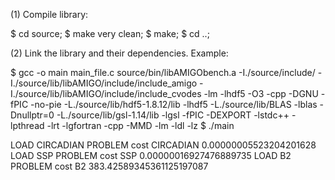 (1) Compile library:

$ cd source;
$ make very clean;
$ make;
$ cd ..;

(2) Link the library and their dependencies. Example:

$ gcc -o main main_file.c source/bin/libAMIGObench.a -I./source/include/ -I./source/lib/libAMIGO/include/include_amigo -I./source/lib/libAMIGO/include/include_cvodes -lm -lhdf5 -O3 -cpp -DGNU -fPIC -no-pie  -L./source/lib/hdf5-1.8.12/lib  -lhdf5 -L./source/lib/BLAS -lblas -Dnullptr=0  -L./source/lib/gsl-1.14/lib -lgsl -fPIC -DEXPORT -lstdc++ -lpthread -lrt -lgfortran  -cpp -MMD -lm -ldl -lz
$ ./main

LOAD CIRCADIAN PROBLEM
cost CIRCADIAN  0.00000005523204201628
LOAD SSP PROBLEM
cost SSP  0.00000016927476889735
LOAD B2 PROBLEM
cost B2  383.42589345361125197087
